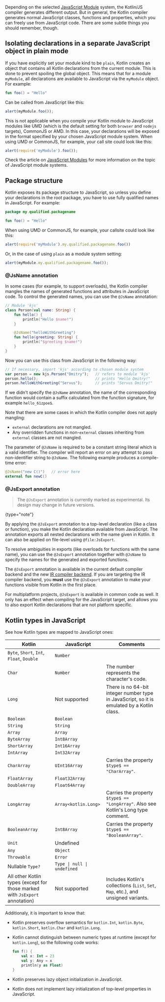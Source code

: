 [//]: # (title: Use Kotlin code from JavaScript)

Depending on the selected [JavaScript Module](js-modules.md) system, the Kotlin/JS compiler generates different output.
But in general, the Kotlin compiler generates normal JavaScript classes, functions and properties, which you can freely
use from JavaScript code. There are some subtle things you should remember, though.

## Isolating declarations in a separate JavaScript object in plain mode 

If you have explicitly set your module kind to be `plain`, Kotlin creates an object that contains all Kotlin declarations
from the current module. This is done to prevent spoiling the global object. This means that for a module `myModule`,
all declarations are available to JavaScript via the `myModule` object. For example:

```kotlin
fun foo() = "Hello"
```

Can be called from JavaScript like this:

```javascript
alert(myModule.foo());
```

This is not applicable when you compile your Kotlin module to JavaScript modules like UMD (which is the default setting
for both `browser` and `nodejs` targets), CommonJS or AMD. In this case, your declarations will be exposed in the format
specified by your chosen JavaScript module system. When using UMD or CommonJS, for example, your call site could look
like this:

```javascript
alert(require('myModule').foo());
```

Check the article on [JavaScript Modules](js-modules.md) for more information on the topic of JavaScript module systems.

## Package structure

Kotlin exposes its package structure to JavaScript, so unless you define your declarations in the root package,
you have to use fully qualified names in JavaScript. For example:

```kotlin
package my.qualified.packagename

fun foo() = "Hello"
```

When using UMD or CommonJS, for example, your callsite could look like this:

```javascript
alert(require('myModule').my.qualified.packagename.foo())
```

Or, in the case of using `plain` as a module system setting:

```javascript
alert(myModule.my.qualified.packagename.foo());
```

### @JsName annotation

In some cases (for example, to support overloads), the Kotlin compiler mangles the names of generated functions and attributes
in JavaScript code. To control the generated names, you can use the `@JsName` annotation:

```kotlin
// Module 'kjs'
class Person(val name: String) {
    fun hello() {
        println("Hello $name!")
    }

    @JsName("helloWithGreeting")
    fun hello(greeting: String) {
        println("$greeting $name!")
    }
}
```

Now you can use this class from JavaScript in the following way:

```javascript
// If necessary, import 'kjs' according to chosen module system
var person = new kjs.Person("Dmitry");   // refers to module 'kjs'
person.hello();                          // prints "Hello Dmitry!"
person.helloWithGreeting("Servus");      // prints "Servus Dmitry!"
```

If we didn't specify the `@JsName` annotation, the name of the corresponding function would contain a suffix
calculated from the function signature, for example `hello_61zpoe$`.

Note that there are some cases in which the Kotlin compiler does not apply mangling:
- `external` declarations are not mangled.
- Any overridden functions in non-`external` classes inheriting from `external` classes are not mangled.

The parameter of `@JsName` is required to be a constant string literal which is a valid identifier.
The compiler will report an error on any attempt to pass non-identifier string to `@JsName`.
The following example produces a compile-time error:

```kotlin
@JsName("new C()")   // error here
external fun newC()
```

### @JsExport annotation

> The `@JsExport` annotation is currently marked as experimental. Its design may change in future versions.
>
{type="note"} 

By applying the `@JsExport` annotation to a top-level declaration (like a class or function), you make the Kotlin
declaration available from JavaScript. The annotation exports all nested declarations with the name given in Kotlin.
It can also be applied on file-level using `@file:JsExport`.

To resolve ambiguities in exports (like overloads for functions with the same name), you can use the `@JsExport`
annotation together with `@JsName` to specify the names for the generated and exported functions.

The `@JsExport` annotation is available in the current default compiler backend and the new [IR compiler backend](js-ir-compiler.md).
If you are targeting the IR compiler backend, you **must** use the `@JsExport` annotation to make your functions visible
from Kotlin in the first place.

For multiplatform projects, `@JsExport` is available in common code as well. It only has an effect when compiling for
the JavaScript target, and allows you to also export Kotlin declarations that are not platform specific.

## Kotlin types in JavaScript

See how Kotlin types are mapped to JavaScript ones:

| Kotlin                                                                      | JavaScript                  | Comments                                                                                   |
|-----------------------------------------------------------------------------|-----------------------------|--------------------------------------------------------------------------------------------|
| `Byte`, `Short`, `Int`, `Float`, `Double`                                   | `Number`                    |                                                                                            |
| `Char`                                                                      | `Number`                    | The number represents the character's code.                                                |
| `Long`                                                                      | Not supported               | There is no 64-bit integer number type in JavaScript, so it is emulated by a Kotlin class. |
| `Boolean`                                                                   | `Boolean`                   |                                                                                            |
| `String`                                                                    | `String`                    |                                                                                            |
| `Array`                                                                     | `Array`                     |                                                                                            |
| `ByteArray`                                                                 | `Int8Array`                 |                                                                                            |
| `ShortArray`                                                                | `Int16Array`                |                                                                                            |
| `IntArray`                                                                  | `Int32Array`                |                                                                                            |
| `CharArray`                                                                 | `UInt16Array`               | Carries the property `$type$ == "CharArray"`.                                               |
| `FloatArray`                                                                | `Float32Array`              |                                                                                            |
| `DoubleArray`                                                               | `Float64Array`              |                                                                                            |
| `LongArray`                                                                 | `Array<kotlin.Long>`        | Carries the property `$type$ == "LongArray"`. Also see Kotlin's Long type comment.         |
| `BooleanArray`                                                              | `Int8Array`                 | Carries the property `$type$ == "BooleanArray"`.                                            |
| `Unit`                                                                      | Undefined                   |                                                                                            |
| `Any`                                                                       | `Object`                    |                                                                                            |
| `Throwable`                                                                 | `Error`                     |                                                                                            |
| Nullable `Type?`                                                            | `Type \| null \| undefined` |                                                                                            |
| All other Kotlin types (except for those marked with `JsExport` annotation) | Not supported               | Includes Kotlin's collections (`List`, `Set`, `Map`, etc.), and unsigned variants.         |

Additionaly, it is important to know that:

* Kotlin preserves overflow semantics for `kotlin.Int`, `kotlin.Byte`, `kotlin.Short`, `kotlin.Char` and `kotlin.Long`.
* Kotlin cannot distinguish between numeric types at runtime (except for `kotlin.Long`), so the following code works:
  
  ```kotlin
  fun f() {
      val x: Int = 23
      val y: Any = x
      println(y as Float)
  }
  ```

* Kotlin preserves lazy object initialization in JavaScript.
* Kotlin does not implement lazy initialization of top-level properties in JavaScript.
